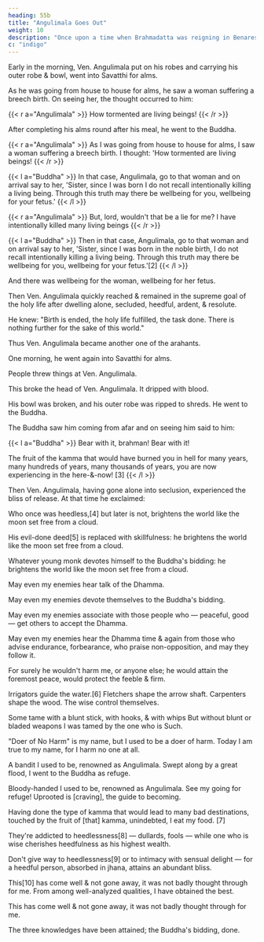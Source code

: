 ```yaml
---
heading: 55b
title: "Angulimala Goes Out"
weight: 10
description: "Once upon a time when Brahmadatta was reigning in Benares, it was as his queen's child that the Bodhisatva came to life once more"
c: "indigo"
---
```



Early in the morning, Ven. Angulimala put on his robes and carrying his outer robe & bowl, went into Savatthi for alms.

As he was going from house to house for alms, he saw a woman suffering a breech birth. On seeing her, the thought occurred to him: 

{{< r a="Angulimala" >}}
How tormented are living beings!
{{< /r >}}


After completing his alms round after his meal, he went to the Buddha. 

<!-- On arrival, having bowed down to him, he sat to one side. As he was sitting there he said to the Buddha,  -->


{{< r a="Angulimala" >}}
As I was going from house to house for alms, I saw a woman suffering a breech birth. I thought: 'How tormented are living beings!
{{< /r >}}

{{< l a="Buddha" >}}
In that case, Angulimala, go to that woman and on arrival say to her, 'Sister, since I was born I do not recall intentionally killing a living being. Through this truth may there be wellbeing for you, wellbeing for your fetus.'
{{< /l >}}

{{< r a="Angulimala" >}}
But, lord, wouldn't that be a lie for me? I have intentionally killed many living beings
{{< /r >}}

{{< l a="Buddha" >}}
Then in that case, Angulimala, go to that woman and on arrival say to her, 'Sister, since I was born in the noble birth, I do not recall intentionally killing a living being. Through this truth may there be wellbeing for you, wellbeing for your fetus.'[2]
{{< /l >}}


<!-- Responding, "As you say, lord," to the Buddha, Angulimala went to that woman and on arrival said to her, "Sister, since I was born in the noble birth, I do not recall intentionally killing a living being. Through this may there be wellbeing for you, wellbeing for your fetus."  -->

And there was wellbeing for the woman, wellbeing for her fetus.

Then Ven. Angulimala quickly reached & remained in the supreme goal of the holy life after dwelling alone, secluded, heedful, ardent, & resolute.

<!-- , in no long time  for which clansmen rightly go forth from home into homelessness, knowing & realizing it for himself in the here & now.  -->

He knew: "Birth is ended, the holy life fulfilled, the task done. There is nothing further for the sake of this world." 

Thus Ven. Angulimala became another one of the arahants.


One morning, he went again into Savatthi for alms. 

<!-- One person threw a stone thrown  on the body -->
People threw things at Ven. Angulimala.

<!-- , a stone thrown by another person hit him on the body, and a potsherd thrown by still another person hit him on the body.  -->

This broke the head of Ven. Angulimala. It dripped with blood.

His bowl was broken, and his outer robe was ripped to shreds. He went to the Buddha. 

The Buddha saw him coming from afar and on seeing him said to him: 

{{< l a="Buddha" >}}
Bear with it, brahman! Bear with it!

The fruit of the kamma that would have burned you in hell for many years, many hundreds of years, many thousands of years, you are now experiencing in the here-&-now! [3]
{{< /l >}}


Then Ven. Angulimala, having gone alone into seclusion, experienced the bliss of release. At that time he exclaimed:


Who once was heedless,[4]  but later is not, brightens the world like the moon set free from a cloud.

His evil-done deed[5] is replaced with skillfulness: he brightens the world like the moon set free from a cloud.

Whatever young monk devotes himself to the Buddha's bidding: he brightens the world like the moon set free from a cloud.

May even my enemies hear talk of the Dhamma.

May even my enemies devote themselves to the Buddha's bidding.

May even my enemies associate with those people who — peaceful, good — get others to accept the Dhamma.

May even my enemies hear the Dhamma time & again from those who advise  endurance, forbearance, who praise non-opposition, and may they follow it.

For surely he wouldn't harm me, or anyone else; he would attain the foremost peace, would protect the feeble & firm.

Irrigators guide   the water.[6] 
Fletchers shape     the arrow shaft.
Carpenters shape    the wood.
The wise control
	       themselves.

Some tame with a blunt stick,
with hooks, & with whips
But without blunt or bladed weapons
I was tamed by the one who is Such.

"Doer of No Harm" is my name,
but I used to be a doer of harm.
Today I am true to my name,
for I harm no one at all.

   A bandit
	I used to be,
renowned as Angulimala.
Swept along by a great flood,
I went to the Buddha as refuge.

   Bloody-handed
	I used to be,
renowned as Angulimala.
See my going for refuge!
Uprooted is [craving],
the guide to becoming.

Having done the type of kamma
that would lead to many
bad destinations,
touched by the fruit of [that] kamma,
unindebted, I eat my food. [7] 

They're addicted to heedlessness[8] 
 — dullards, fools —
while one who is wise
cherishes heedfulness
as his highest wealth.

Don't give way to heedlessness[9] 
	or to intimacy
	with sensual delight —
for a heedful person,
absorbed in jhana,
attains an abundant bliss.

This[10] has come well & not gone away,
it was not badly thought through for me.
From among well-analyzed qualities,
	I have obtained
	the best.

This has come well & not gone away, it was not badly thought through for me.

The three knowledges have been attained; the Buddha's bidding, done.
